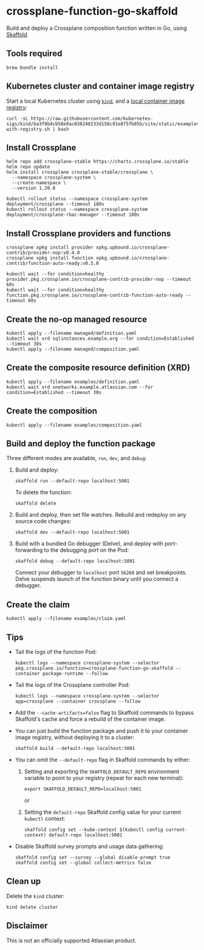 # crossplane-function-go-skaffold

Build and deploy a Crossplane composition function written in Go, using
[Skaffold](https://skaffold.dev).

## Tools required

```shell
brew bundle install
```

## Kubernetes cluster and container image registry

Start a local Kubernetes cluster using [`kind`](https://kind.sigs.k8s.io/),
and a
[local container image registry](https://kind.sigs.k8s.io/docs/user/local-registry/#create-a-cluster-and-registry):

```shell
curl -sL https://raw.githubusercontent.com/kubernetes-sigs/kind/ba3f8b4cb58e0ac038248233d158c91e875fb85b/site/static/examples/kind-with-registry.sh | bash
```

## Install Crossplane

```shell
helm repo add crossplane-stable https://charts.crossplane.io/stable
helm repo update
helm install crossplane crossplane-stable/crossplane \
  --namespace crossplane-system \
  --create-namespace \
  --version 1.20.0

kubectl rollout status --namespace crossplane-system deployment/crossplane --timeout 180s
kubectl rollout status --namespace crossplane-system deployment/crossplane-rbac-manager --timeout 180s
```

## Install Crossplane providers and functions

```shell
crossplane xpkg install provider xpkg.upbound.io/crossplane-contrib/provider-nop:v0.4.0
crossplane xpkg install function xpkg.upbound.io/crossplane-contrib/function-auto-ready:v0.5.0

kubectl wait --for condition=healthy provider.pkg.crossplane.io/crossplane-contrib-provider-nop --timeout 60s
kubectl wait --for condition=healthy function.pkg.crossplane.io/crossplane-contrib-function-auto-ready --timeout 60s
```

## Create the no-op managed resource

```shell
kubectl apply --filename managed/definition.yaml
kubectl wait xrd sqlinstances.example.org --for condition=Established --timeout 30s
kubectl apply --filename managed/composition.yaml

```

## Create the composite resource definition (XRD)

```shell
kubectl apply --filename examples/definition.yaml
kubectl wait xrd xnetworks.example.atlassian.com --for condition=Established --timeout 30s
```

## Create the composition

```shell
kubectl apply --filename examples/composition.yaml
```

## Build and deploy the function package

Three different modes are available, `run`, `dev`, and `debug`:

1.  Build and deploy:

    ```shell
    skaffold run --default-repo localhost:5001
    ```
    
    To delete the function:

    ```shell
    skaffold delete
    ```

2.  Build and deploy, then set file watches.
    Rebuild and redeploy on any source code changes: 

    ```shell
    skaffold dev --default-repo localhost:5001
    ```

3.  Build with a bundled Go debugger (Delve), and deploy with port-forwarding
    to the debugging port on the Pod:

    ```shell
    skaffold debug --default-repo localhost:5001
    ```

    Connect your debugger to `localhost` port `56268` and set breakpoints.
    Delve suspends launch of the function binary until you connect a debugger. 

## Create the claim

```shell
kubectl apply --filename examples/claim.yaml
```

## Tips

- Tail the logs of the function Pod:

  ```shell
  kubectl logs --namespace crossplane-system --selector pkg.crossplane.io/function=crossplane-function-go-skaffold --container package-runtime --follow
  ```

- Tail the logs of the Crossplane controller Pod:

  ```shell
  kubectl logs --namespace crossplane-system --selector app=crossplane --container crossplane --follow
  ```

- Add the `--cache-artifacts=false` flag to Skaffold commands to bypass
  Skaffold's cache and force a rebuild of the container image.

- You can just build the function package and push it to your container
  image registry, without deploying it to a cluster:

  ```shell
  skaffold build --default-repo localhost:5001
  ```

- You can omit the `--default-repo` flag in Skaffold commands by either:

  1.  Setting and exporting the `SKAFFOLD_DEFAULT_REPO` environment variable
      to point to your registry (repeat for each new terminal):

      ```shell
      export SKAFFOLD_DEFAULT_REPO=localhost:5001
      ```

      or

  2.  Setting the `default-repo` Skaffold config value for your current
      `kubectl` context:

      ```shell
      skaffold config set --kube-context $(kubectl config current-context) default-repo localhost:5001
      ```

- Disable Skaffold survey prompts and usage data gathering:

  ```shell
  skaffold config set --survey --global disable-prompt true
  skaffold config set --global collect-metrics false
  ```

## Clean up

Delete the `kind` cluster:

```shell
kind delete cluster
```

## Disclaimer

This is not an officially supported Atlassian product.
